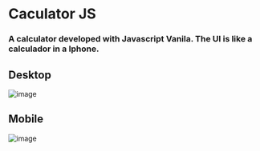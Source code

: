 # Caculator JS
### A calculator developed with Javascript Vanila. The UI is like a calculador in a Iphone.

## Desktop

![image](https://user-images.githubusercontent.com/77200196/224438390-e6c2baa0-d581-4f52-a1b1-b373e6dc1d63.png)


## Mobile

![image](https://user-images.githubusercontent.com/77200196/224438460-811df6ac-4d93-4e80-aeb0-24e2405505d0.png)
